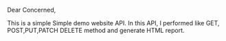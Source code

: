Dear Concerned,

This is a simple Simple demo website API. In this API, I performed like GET, POST,PUT,PATCH DELETE method and generate HTML report.

